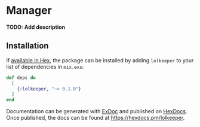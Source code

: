 # Manager

**TODO: Add description**

## Installation

If [available in Hex](https://hex.pm/docs/publish), the package can be installed
by adding `lolkeeper` to your list of dependencies in `mix.exs`:

```elixir
def deps do
  [
    {:lolkeeper, "~> 0.1.0"}
  ]
end
```

Documentation can be generated with [ExDoc](https://github.com/elixir-lang/ex_doc)
and published on [HexDocs](https://hexdocs.pm). Once published, the docs can
be found at <https://hexdocs.pm/lolkeeper>.


